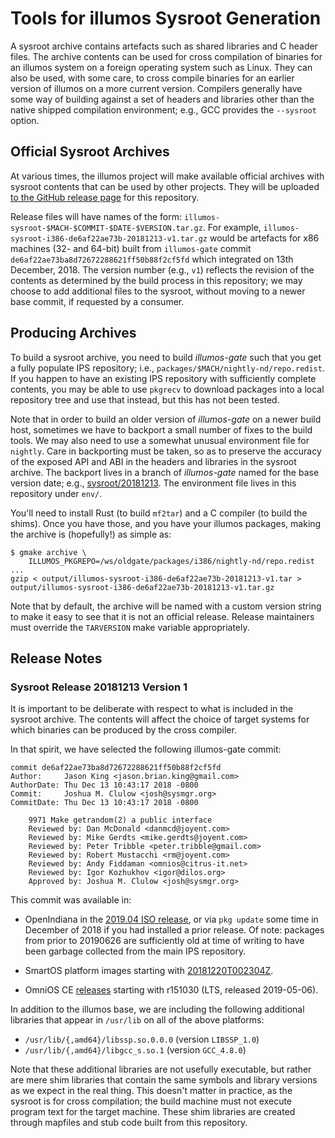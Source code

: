 # Tools for illumos Sysroot Generation

A sysroot archive contains artefacts such as shared libraries and C header
files.  The archive contents can be used for cross compilation of binaries for
an illumos system on a foreign operating system such as Linux.  They can also
be used, with some care, to cross compile binaries for an earlier version of
illumos on a more current version.  Compilers generally have some way of
building against a set of headers and libraries other than the native shipped
compilation environment; e.g., GCC provides the `--sysroot` option.

## Official Sysroot Archives

At various times, the illumos project will make available official archives
with sysroot contents that can be used by other projects.  They will be
uploaded [to the GitHub release
page](https://github.com/illumos/sysroot/releases) for this repository.

Release files will have names of the form:
`illumos-sysroot-$MACH-$COMMIT-$DATE-$VERSION.tar.gz`.  For example,
`illumos-sysroot-i386-de6af22ae73b-20181213-v1.tar.gz` would be artefacts for
x86 machines (32- and 64-bit) built from `illumos-gate` commit
`de6af22ae73ba8d72672288621ff50b88f2cf5fd` which integrated on 13th
December, 2018.  The version number (e.g., `v1`) reflects the revision of the
contents as determined by the build process in this repository; we may choose
to add additional files to the sysroot, without moving to a newer base commit,
if requested by a consumer.

## Producing Archives

To build a sysroot archive, you need to build *illumos-gate* such that you get
a fully populate IPS repository; i.e., `packages/$MACH/nightly-nd/repo.redist`.
If you happen to have an existing IPS repository with sufficiently complete
contents, you may be able to use `pkgrecv` to download packages into a local
repository tree and use that instead, but this has not been tested.

Note that in order to build an older version of *illumos-gate* on a newer build
host, sometimes we have to backport a small number of fixes to the build tools.
We may also need to use a somewhat unusual environment file for `nightly`.
Care in backporting must be taken, so as to preserve the accuracy of the
exposed API and ABI in the headers and libraries in the sysroot archive.  The
backport lives in a branch of *illumos-gate* named for the base version date;
e.g.,
[sysroot/20181213](https://github.com/illumos/illumos-gate/tree/sysroot/20181213).
The environment file lives in this repository under `env/`.

You'll need to install Rust (to build `mf2tar`) and a C compiler (to build the
shims).  Once you have those, and you have your illumos packages, making the
archive is (hopefully!) as simple as:

```
$ gmake archive \
    ILLUMOS_PKGREPO=/ws/oldgate/packages/i386/nightly-nd/repo.redist
...
gzip < output/illumos-sysroot-i386-de6af22ae73b-20181213-v1.tar > output/illumos-sysroot-i386-de6af22ae73b-20181213-v1.tar.gz
```

Note that by default, the archive will be named with a custom version string to
make it easy to see that it is not an official release.  Release maintainers
must override the `TARVERSION` make variable appropriately.

## Release Notes

### Sysroot Release 20181213 Version 1

It is important to be deliberate with respect to what is included in the
sysroot archive.  The contents will affect the choice of target systems for
which binaries can be produced by the cross compiler.

In that spirit, we have selected the following illumos-gate commit:

```
commit de6af22ae73ba8d72672288621ff50b88f2cf5fd
Author:     Jason King <jason.brian.king@gmail.com>
AuthorDate: Thu Dec 13 10:43:17 2018 -0800
Commit:     Joshua M. Clulow <josh@sysmgr.org>
CommitDate: Thu Dec 13 10:43:17 2018 -0800

    9971 Make getrandom(2) a public interface
    Reviewed by: Dan McDonald <danmcd@joyent.com>
    Reviewed by: Mike Gerdts <mike.gerdts@joyent.com>
    Reviewed by: Peter Tribble <peter.tribble@gmail.com>
    Reviewed by: Robert Mustacchi <rm@joyent.com>
    Reviewed by: Andy Fiddaman <omnios@citrus-it.net>
    Reviewed by: Igor Kozhukhov <igor@dilos.org>
    Approved by: Joshua M. Clulow <josh@sysmgr.org>
```

This commit was available in:

* OpenIndiana in the [2019.04 ISO
  release](http://docs.openindiana.org/release-notes/2019.04-release-notes/),
  or via `pkg update` some time in December of 2018 if you had installed a
  prior release.  Of note: packages from prior to 20190626 are sufficiently
  old at time of writing to have been garbage collected from the main IPS
  repository.

* SmartOS platform images starting with
  [20181220T002304Z](https://us-east.manta.joyent.com/Joyent_Dev/public/SmartOS/smartos.html#20181220T002304Z).

* OmniOS CE [releases](https://omniosce.org/schedule) starting with r151030
  (LTS, released 2019-05-06).

In addition to the illumos base, we are including the following additional
libraries that appear in `/usr/lib` on all of the above platforms:

* `/usr/lib/{,amd64}/libssp.so.0.0.0` (version `LIBSSP_1.0`)
* `/usr/lib/{,amd64}/libgcc_s.so.1` (version `GCC_4.8.0`)

Note that these additional libraries are not usefully executable, but rather
are mere shim libraries that contain the same symbols and library versions as
we expect in the real thing.  This doesn't matter in practice, as the sysroot
is for cross compilation; the build machine must not execute program text for
the target machine.  These shim libraries are created through mapfiles and stub
code built from this repository.
